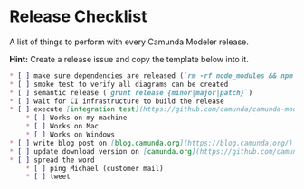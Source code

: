 # Release Checklist

A list of things to perform with every Camunda Modeler release.

__Hint:__ Create a release issue and copy the template below into it.


```markdown
* [ ] make sure dependencies are released (`rm -rf node_modules && npm i && npm run all` works)
* [ ] smoke test to verify all diagrams can be created
* [ ] semantic release (`grunt release {minor|major|patch}`)
* [ ] wait for CI infrastructure to build the release
* [ ] execute [integration test](https://github.com/camunda/camunda-modeler/blob/master/docs/.project/INTEGRATION_TEST.md) on [released artifacts](https://camunda.org/release/camunda-modeler/)
    * [ ] Works on my machine
    * [ ] Works on Mac
    * [ ] Works on Windows
* [ ] write blog post on [blog.camunda.org](https://blog.camunda.org/)
* [ ] update download version on [camunda.org](https://github.com/camunda/camunda.org-new/blob/master/inc/config.php)
* [ ] spread the word
    * [ ] ping Michael (customer mail)
    * [ ] tweet
```
